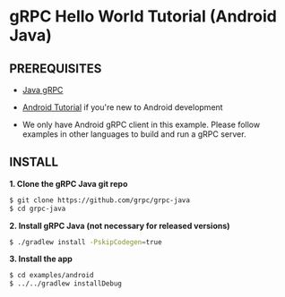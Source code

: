 gRPC Hello World Tutorial (Android Java)
========================

PREREQUISITES
-------------
- [Java gRPC](https://github.com/grpc/grpc-java)

- [Android Tutorial](https://developer.android.com/training/basics/firstapp/index.html) if you're new to Android development

- We only have Android gRPC client in this example. Please follow examples in other languages to build and run a gRPC server.

INSTALL
-------
**1. Clone the gRPC Java git repo**
```sh
$ git clone https://github.com/grpc/grpc-java
$ cd grpc-java
```

**2. Install gRPC Java (not necessary for released versions)**
```sh
$ ./gradlew install -PskipCodegen=true
```

**3. Install the app**
```sh
$ cd examples/android
$ ../../gradlew installDebug
```
